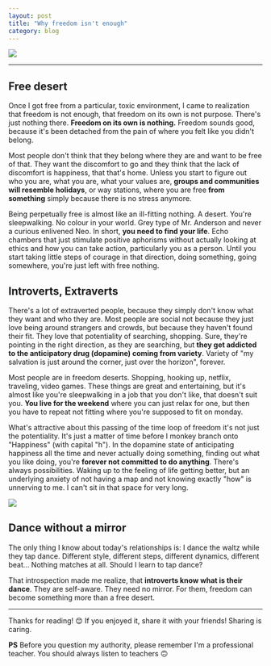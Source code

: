 ```yaml
---
layout: post
title: "Why freedom isn't enough"
category: blog
---
```


![](https://d.ibtimes.co.uk/en/full/1571680/sahara-desert.jpg)

---

## Free desert

Once I got free from a particular, toxic environment, I came to realization that freedom is not enough, that freedom on its own is not purpose. There's just nothing there. **Freedom on its own is nothing.** Freedom sounds good, because it's been detached from the pain of where you felt like you didn't belong.

Most people don't think that they belong where they are and want to be free of that. They want the discomfort to go and they think that the lack of discomfort is happiness, that that's home. Unless you start to figure out who you are, what you are, what your values are, **groups and communities will resemble holidays**, or way stations, where you are free **from something** simply because there is no stress anymore.

Being perpetually free is almost like an ill-fitting nothing. A desert. You're sleepwalking. No colour in your world. Grey type of Mr. Anderson and never a curious enlivened Neo. In short, **you need to find your life**. Echo chambers that just stimulate positive aphorisms without actually looking at ethics and how you can take action, particularly you as a person. Until you start taking little steps of courage in that direction, doing something, going somewhere, you're just left with free nothing.

## Introverts, Extraverts

There's a lot of extraverted people, because they simply don't know what they want and who they are. Most people are social not because they just love being around strangers and crowds, but because they haven't found their fit. They love that potentiality of searching, shopping. Sure, they're pointing in the right direction, as they are searching, but **they get addicted to the anticipatory drug (dopamine) coming from variety**. Variety of "my salvation is just around the corner, just over the horizon", forever.

Most people are in freedom deserts. Shopping, hooking up, netflix, traveling, video games. These things are great and entertaining, but it's almost like you're sleepwalking in a job that you don't like, that doesn't suit you. **You live for the weekend** where you can just relax for one, but then you have to repeat not fitting where you're supposed to fit on monday.

What's attractive about this passing of the time loop of freedom it's not just the potentiality. It's just a matter of time before I monkey branch onto "Happiness" (with capital "h"). In the dopamine state of anticipating happiness all the time and never actually doing something, finding out what you like doing, you're **forever not committed to do anything**. There's always possibilities. Waking up to the feeling of life getting better, but an underlying anxiety of not having a map and not knowing exactly "how" is unnerving to me. I can't sit in that space for very long.

![](https://news.gcu.edu/wp-content/uploads/2020/10/Silent-Disco-102220-015.jpg)

## Dance without a mirror

The only thing I know about today's relationships is: I dance the waltz while they tap dance. Different style, different steps, different dynamics, different beat... Nothing matches at all. Should I learn to tap dance?

That introspection made me realize, that **introverts know what is their dance**. They are self-aware. They need no mirror. For them, freedom can become something more than a free desert.

---

Thanks for reading! 😊 If you enjoyed it, share it with your friends! Sharing is caring.

**PS** Before you question my authority, please remember I'm a professional teacher. You should always listen to teachers 🙃
